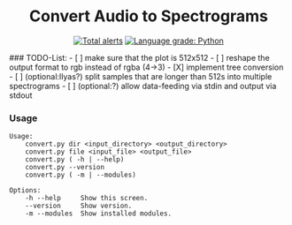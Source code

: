 <h1 align="center">Convert Audio to Spectrograms</h1> 
<p align="center">
    <a href="https://lgtm.com/projects/g/Team-Audio/audio2spectrogram/alerts/"><img alt="Total alerts" src="https://img.shields.io/lgtm/alerts/g/Team-Audio/audio2spectrogram.svg?logo=lgtm&logoWidth=18"/></a>
<a href="https://lgtm.com/projects/g/Team-Audio/audio2spectrogram/context:python"><img alt="Language grade: Python" src="https://img.shields.io/lgtm/grade/python/g/Team-Audio/audio2spectrogram.svg?logo=lgtm&logoWidth=18"/></a>
</p>
### TODO-List:
- [ ] make sure that the plot is 512x512
- [ ] reshape the output format to rgb instead of rgba (4->3)
- [X] implement tree conversion
- [ ] (optional:Ilyas?) split samples that are longer than 512s into multiple spectrograms
- [ ] (optional:?) allow data-feeding via stdin and output via stdout

### Usage
```
Usage:
    convert.py dir <input_directory> <output_directory>
    convert.py file <input_file> <output_file>
    convert.py ( -h | --help)
    convert.py --version
    convert.py ( -m | --modules)

Options:
    -h --help     Show this screen.
    --version     Show version.
    -m --modules  Show installed modules.
```